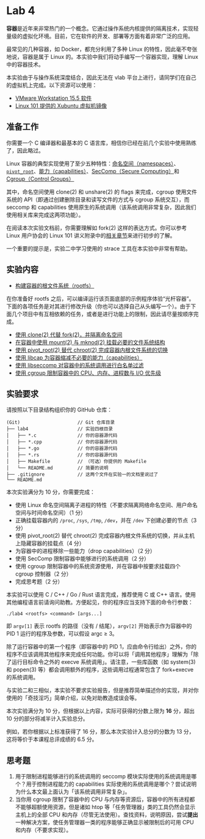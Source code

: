# Lab 4

**容器**是近年来非常热门的一个概念。它通过操作系统内核提供的隔离技术，实现轻量级的虚拟化环境。目前，它在软件的开发、部署等方面有着非常广泛的应用。

最常见的几种容器，如 Docker，都充分利用了多种 Linux 的特性，因此毫不夸张地说，容器是属于 Linux 的。本实验中我们将动手编写一个容器实现，理解 Linux 中的容器技术。

本实验由于与操作系统深度结合，因此无法在 vlab 平台上进行，请同学们在自己的虚拟机上完成。以下资源可以使用：

- [VMware Workstation 15.5 软件](https://vlab.ustc.edu.cn/downloads/VMware-workstation-full-15.5.0-14665864.exe)
- [Linux 101 提供的 Xubuntu 虚拟机镜像](https://101.lug.ustc.edu.cn/Ch01/#get-vm-images)

## 准备工作

你需要一个 C 编译器和最基本的 C 语言库，相信你已经在前几个实验中使用熟练了，因此略过。

Linux 容器的典型实现使用了至少五种特性：[命名空间（namespaces）][namespaces.7]、[`pivot_root`][pivot_root.2]、[能力（capabilities）][capabilities.7]、[SecComp（Secure Computing）][seccomp.2]和 [Cgroup（Control Groups）][cgroups.7]

  [namespaces.7]: http://man7.org/linux/man-pages/man7/namespaces.7.html
  [pivot_root.2]: http://man7.org/linux/man-pages/man2/pivot_root.2.html
  [capabilities.7]: http://man7.org/linux/man-pages/man7/capabilities.7.html
  [seccomp.2]: http://man7.org/linux/man-pages/man2/seccomp.2.html
  [cgroups.7]: http://man7.org/linux/man-pages/man7/cgroups.7.html

其中，命名空间使用 clone(2) 和 unshare(2) 的 flags 来完成，cgroup 使用文件系统的 API（即通过创建删除目录和读写文件的方式与 cgroup 系统交互），而 seccomp 和 capabilities 使用原生的系统调用（该系统调用非常复杂，因此我们使用相关库来完成这两项功能）。

在阅读本次实验文档前，你需要理解如 fork(2) 这样的表达方式。你可以参考 Linux 用户协会的 Linux 101 讲义附录中的[相关章节](https://101.lug.ustc.edu.cn/Appendix/man/#man-sections)来进行初步的了解。

一个重要的提示是，实验二中学习使用的 strace 工具在本实验中非常有帮助。

## 实验内容

- [构建容器的根文件系统（rootfs）](rootfs/README.md)

在你准备好 rootfs 之后，可以编译运行该页面底部的示例程序体验“光杆容器”。下面的各项任务是对其进行修改升级（你也可以选择自己从头编写一个）。由于下面几个项目中有互相依赖的任务，或者是进行功能上的限制，因此请尽量按顺序完成。

- [使用 clone(2) 代替 fork(2)，并隔离命名空间](namespaces/README.md)
- [在容器中使用 mount(2) 与 mknod(2) 挂载必要的文件系统结构](mounts/README.md)
- [使用 pivot\_root(2) 替代 chroot(2) 完成容器内根文件系统的切换](pivot_root/README.md)
- [使用 libcap 为容器缩减不必要的能力（capabilities）](capabilities/README.md)
- [使用 libseccomp 对容器中的系统调用进行白名单过滤](seccomp/README.md)
- [使用 cgroup 限制容器中的 CPU、内存、进程数与 I/O 优先级](cgroup/README.md)

## 实验要求

请按照以下目录结构组织你的 GitHub 仓库：

```
(Git)                     // Git 仓库目录
├── lab4                  // 实验四根目录
│   ├── *.c               // 你的容器源代码
│   ├── *.cpp             // 你的容器源代码
│   ├── *.go              // 你的容器源代码
│   ├── *.rs              // 你的容器源代码
│   ├── Makefile          // （可选）你提供的 Makefile
│   └── README.md         // 简要的说明
├── .gitignore            // 这两个文件在实验一的文档里说过了
└── README.md
```

本次实验满分为 10 分，你需要完成：

- 使用 Linux 命名空间隔离子进程的特性（不要求隔离网络命名空间、用户命名空间与时间命名空间）（1 分）
- 正确挂载容器内的 `/proc`, `/sys`, `/tmp`, `/dev`，并在 `/dev` 下创建必要的节点（3 分）
- 使用 pivot\_root(2) 替代 chroot(2) 完成容器内根文件系统的切换，并从主机上隐藏容器的挂载点（4 分）
- 为容器中的进程移除一些能力（drop capabilities）（2 分）
- 使用 SecComp 限制容器中能够进行的系统调用（2 分）
- 使用 cgroup 限制容器中的系统资源使用，并在容器中按要求挂载四个 cgroup 控制器（2 分）
- 完成思考题（2 分）

本实验可以使用 C / C++ / Go / Rust 语言完成，推荐使用 C 或 C++ 语言。使用其他编程语言前请询问助教。方便起见，你的程序应当支持下面的命令行参数：

```shell
./lab4 <rootfs> <command> [args...]
```

即 `argv[1]` 表示 rootfs 的路径（没有 / 结尾），`argv[2]` 开始表示作为容器中的 PID 1 运行的程序及参数，可以假设 argc ≥ 3。

除了运行容器中的第一个程序（即容器中的 PID 1，应由命令行给出）之外，你的程序不应该调用其他程序来完成任何功能。你可以将「调用其他程序」理解为「除了运行目标命令之外的 execve 系统调用」。请注意，一些库函数（如 system(3) 和 popen(3) 等）都会调用额外的程序，这些调用过程通常包含了 fork+execve 的系统调用。

与实验二和三相似，本实验不要求实验报告，但是推荐简单描述你的实现，并对你使用的「奇技淫巧」简单介绍，以免对助教造成误会等。

本次实验满分为 10 分，但根据以上内容，实际可获得的分数上限为 **16** 分，超出 10 分的部分将减半计入实验总分。

例如，若你根据以上标准获得了 16 分，那么本次实验计入总分的分数为 13 分，这将等价于本课程总评成绩的 6.5 分。

## 思考题

1. 用于限制进程能够进行的系统调用的 seccomp 模块实际使用的系统调用是哪个？用于控制进程能力的 capabilities 实际使用的系统调用是哪个？尝试说明为什么本文最上面认为「该系统调用非常复杂」。
2. 当你用 cgroup 限制了容器中的 CPU 与内存等资源后，容器中的所有进程都不能够超额使用资源，但是诸如 htop 等「任务管理器」类的工具仍然会显示主机上的全部 CPU 和内存（尽管无法使用）。查找资料，说明原因，尝试**提出**一种解决方案，使任务管理器一类的程序能够正确显示被限制后的可用 CPU 和内存（不要求实现）。
